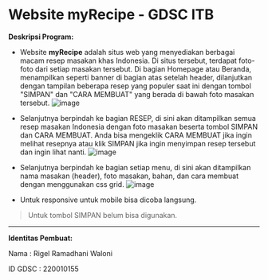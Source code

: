 # Website myRecipe - GDSC ITB

**Deskripsi Program:**

* Website **myRecipe** adalah situs web yang menyediakan berbagai macam resep masakan khas Indonesia. Di situs tersebut, terdapat foto-foto dari setiap masakan tersebut. Di bagian Homepage atau Beranda, menampilkan seperti banner di bagian atas setelah header, dilanjutkan dengan tampilan beberapa resep yang populer saat ini dengan tombol "SIMPAN" dan "CARA MEMBUAT" yang berada di bawah foto masakan tersebut.
![image](https://user-images.githubusercontent.com/115273885/215130801-6b24e2bc-5b6e-4f01-871d-f88664de6750.png)


* Selanjutnya berpindah ke bagian RESEP, di sini akan ditampilkan semua resep masakan Indonesia dengan foto masakan beserta tombol SIMPAN dan CARA MEMBUAT. Anda bisa mengeklik CARA MEMBUAT jika ingin melihat resepnya atau klik SIMPAN jika ingin menyimpan resep tersebut dan ingin lihat nanti.
![image](https://user-images.githubusercontent.com/115273885/215130989-072800d6-2013-4cf8-9826-32259d643756.png)


* Selanjutnya berpindah ke bagian setiap menu, di sini akan ditampilkan nama masakan (header), foto masakan, bahan, dan cara membuat dengan menggunakan css grid.
![image](https://user-images.githubusercontent.com/115273885/215131077-7bd6b22c-258f-4ee1-a471-616fcca8fad6.png)


* Untuk responsive untuk mobile bisa dicoba langsung.

> Untuk tombol SIMPAN belum bisa digunakan.

- - - -
**Identitas Pembuat:**

Nama    : Rigel Ramadhani Waloni

ID GDSC : 220010155

